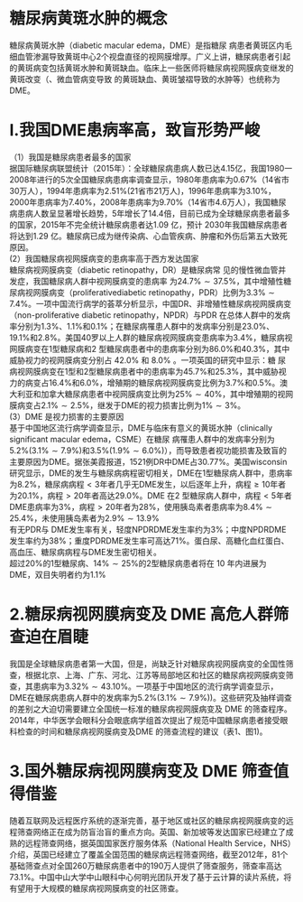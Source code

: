 # 糖尿病黄斑水肿的概念  
糖尿病黄斑水肿（diabetic macular edema，DME）是指糖尿 病患者黄斑区内毛细血管渗漏导致黄斑中心2个视盘直径的视网膜增厚。广义上讲，糖尿病患者引起的黄斑病变包括黄斑水肿和黄斑缺血。临床上一些医师将糖尿病视网膜病变继发的黄斑改变（、微血管病变导致 的黄斑缺血、黄斑皱褶导致的水肿等）也统称为DME。  
# I.我国DME患病率高，致盲形势严峻  
（1）我国是糖尿病患者最多的国家  
据国际糖尿病联盟统计（2015年）：全球糖尿病患病人数已达4.15亿，我国1980一2008年进行的5次全国糖尿病患病率调查显示，1980年患病率为$0.67\%$（14省市30万人），1994年患病率为$2.51\%$(21省市21万人)，1996年患病率为$3.10\%$，2000年患病率为$7.40\%$，2008年患病率为$9.70\%$（14省市4.6万人），我国糖尿病患病人数呈显著增长趋势，5年增长了14.4倍，目前已成为全球糖尿病患者最多的国家，2015年不完全统计糖尿病患者达1.09 亿，预计 2030年我国糖尿病患者将达到1.29 亿。糖尿病已成为继传染病、心血管疾病、肿瘤和外伤后第五大致死原因。  
(2）我国糖尿病视网膜病变的患病率高于西方发达国家  
糖尿病视网膜病变（diabetic retinopathy，DR）是糖尿病常 见的慢性微血管并发症，我国糖尿病人群中视网膜病变的患病率 为$24.7\%\sim37.5\%$，其中增殖性糖尿病视网膜病变（proliferativediabetic retinopathy，PDR）比例为$3.3\%\sim7.4\%$。一项中国流行病学的荟萃分析显示，中国DR、非增殖性糖尿病视网膜病变（non-proliferative diabetic retinopathy，NPDR）与PDR 在总体人群中的发病率分别为$1.3\%$、$1.1\%$和$0.1\%$；在糖尿病罹患人群中的发病率分别是$23.0\%$、$19.1\%$和$2.8\%$。美国40罗以上人群的糖尿病视网膜病变患病率为$3.4\%$，糖尿病视网膜病变在1型糖尿病和2 型糖尿病患者中的患病率分别为$86.0\%$和$40.3\%$，其中威胁视力的视网膜病变分别占 $42.0\%$ 和 $8.0\%$ 。一项英国的研究中显示：糖 尿病视网膜病变在1型和2型糖尿病患者中的患病率为$45.7\%$和$25.3\%$，其中威胁视力的病变占$16.4\%$和$6.0\%$，增殖期的糖尿病视网膜病变比例为$3.7\%$和$0.5\%$。澳大利亚和加拿大糖尿病患者中视网膜病变比例为$25\%\sim40\%$，其中增殖期的视网膜病变占$2.1\%\sim2.5\%$，继发于DME的视力损害比例为$1\%\sim3\%$。  
(3）DME 是视力损害的主要原因  
基于中国地区流行病学调查显示，DME与临床有意义的黄斑水肿（clinically significant macular edema，CSME）在糖尿 病罹患人群中的发病率分别为$5.2\%$$(3.1\%\sim7.9\%)$和$3.5\%$$(1.9\%\sim6.0\%)$），而导致患者视功能损害及致盲的主要原因为DME。据张美霞报道，1521例DR中DME占$30.77\%$。美国wisconsin研究显示，DME的发生与糖尿病病程密切相关，DME在1型糖尿病人群中，患病率为$8.2\%$，糖尿病病程$<3$年者几乎无DME发生，以后逐年上升，病程$\geqslant10$年者为$20.1\%$，病程$>20$年者高达$29.0\%$。DME 在2 型糖尿病人群中，病程$<5$年者DME患病率为$3\%$，病程$>20$年者为$28\%$，使用胰岛素者患病率为$8.4\%\sim25.4\%$，未使用胰岛素者为$2.9\%\sim13.9\%$  
有无PDR与 DME发生率有关，轻度NPDRDME发生率约为$3\%$；中度NPDRDME发生率约为$38\%$；重度PDRDME发生率可高达$71\%$。蛋白尿、高糖化血红蛋白、高血压、糖尿病病程与DME发生密切相关。  
超过$20\%$的1型糖尿病、$14\%\sim25\%$的2型糖尿病患者将在 10 年内进展为 DME，双目失明者约为$1.1\%$  
# 2.糖尿病视网膜病变及 DME 高危人群筛查迫在眉睫  
我国是全球糖尿病患者第一大国，但是，尚缺乏针对糖尿病视网膜病变的全国性筛查，根据北京、上海、广东、河北、江苏等局部地区和社区的糖尿病视网膜病变筛查，其患病率为$3.32\%\sim43.10\%$。一项基于中国地区的流行病学调查显示，DME在糖尿病患病人群中的发病率为$5.2\%$$(3.1\%\sim7.9\%)$)。这些研究及抽样调查的差别之大迫切需要建立全国统一标准的糖尿病视网膜病变及 DME 的筛查程序。  
2014年，中华医学会眼科分会眼底病学组首次提出了规范中国糖尿病患者接受眼科检查的时间和糖尿病视网膜病变及DME 的筛查流程的建议（表1、图1)。  
# 3.国外糖尿病视网膜病变及 DME 筛查值得借鉴  
随着互联网及远程医疗系统的逐渐完善，基于地区或社区的糖尿病视网膜病变的远程筛查网络正在成为防盲治盲的重点方向。英国、新加坡等发达国家已经建立了成熟的远程筛查网络，据英国国家医疗服务体系（National Health Service，NHS）介绍，英国已经建立了覆盖全国范围的糖尿病远程筛查网络，截至2012年，81个基础筛查点对全国260万糖尿病患者中的190万人提供了筛查服务，筛查率高达$73.1\%$。中国中山大学中山眼科中心何明光团队开发了基于云计算的读片系统，将有望用于大规模的糖尿病视网膜病变的社区筛查。  